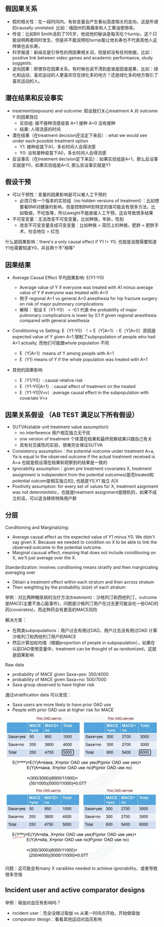 ## 假因果关系
- 假的相关性：在一段时间内，有些变量会产生看似高度相关的走向，这是所谓的causally unrelated. 比如：缅因州的离婚率和人工黄油使用率。
- 传说：比如Bill Smith活到了105岁，他说他的秘诀是每天吃个turnip，这个只能说明两者同时发生，但是并不能说明吃turnip能让他长寿也不代表其他人这样做也会长寿。
- 科学报道：新闻总是引导性的用因果相关词，但是却没有任何依据，比如：positive link between video games and academic performance, study suggests.
- 逆向因果：即使存在因果关系，有时候也说不清到底谁是因谁是果，比如：绿化和运动，喜欢运动的人更喜欢住在绿化多的地方？还是绿化多的地方吸引了喜欢运动的人。

## 潜在结果和反设事实
- treatment(exposure) and outcome: 假设我们关心treatment A 对 outcome Y 的因果效应
  - 实验组: 接不接种流感疫苗 A=1 接种 A=0 没有接种
  - 结果: 人得流感的时间
- 潜在结果（在treatment decision还没定下来前）: what we would see under each possible treatment option
  - Y1: 接种疫苗下A1，多长时间人会得流感
  - Y0: 没有接种疫苗下A0，多长时间人会得流感
- 反设事实（在treatment decision定下来后）：如果实验组是A=1，那么反设事实就是Y0，如果实验组是A=0, 那么反设事实就是Y1

## 假设干预
- 可以干预性：变量的因果影响是可以被人工干预的
  - 必须只有一个版本的实验组（no hidden versions of treatment）：比如想要看BMI对健康的影响，但是控制BMI到特定的值可能会有很多方法，比如吸烟，不吃饭等，所以weight不能直接人工干预，这会导致很多结果
- 不可变变量：无法改变不可变变量，比如种族，年龄，性别
  - 改变不可变变量变成可变变量：比如种族 = 简历上的种族，肥胖 = 肥胖手术，社会地位 = 红包

什么是因果影响：there's a only causal effect if Y1 != Y0, 也就是说既需要知道Y1也需要知道Y0，并且两个不”相等“

## 因果结果
- Average Causal Effect 平均因果影响: E(Y1-Y0) 
  - Average value of Y if everyone was treated with A1 minus average value of Y if everyone was treated with A=0
  - 例子 regional A=1 vs general A=0 anesthesia for hip fracture surgery on risk of major pulmonary complications
  - 解释： 假设 E（Y1-Y0） = -0.1 代表 the probability of major pulmonary complications is lower by 0.1 if given regional anesthesia compared with general anesthesia

- Conditioning vs Setting: E（Y1-Y0）！= E（Y|A=1）- E（Y|A=0）原因是 expected value of Y given A=1 限制了subpopulation of people who had A=1 actually, 而他们可能跟whole population 不同
  - E（Y|A=1）means of Y among people with A=1
  - E（Y1) means of Y if the whole population was treated with A=1

- 其他的因果影响
  - E（Y1/Y0）: causal relative risk
  - E（Y1-Y0|A=1）: causal effect of treatment on the treated
  - E（Y1-Y0|V=v）:average causal effect in the subpopulation with covariate V=v

## 因果关系假设 （AB TEST 满足以下所有假设）
- SUTVA(stable unit treatment value assumption): 
  - no interference 用户相互独立无干扰
  - one version of treatment 个体潜在结果和最终观察结果只跟自己有关
  - 具有社交属性的实验，很难完全保证SUTVA
- Consistency assumption：the potential outcome under treatment A=a, Ya is equal to the observed outcome if the actual treatment received is A=a 也就是假设潜在结果和观察到的结果是一致的
- Ignorability assumption：given pre treatment covariates X, treatment assignment is independent from the potential outcomes(是否treated和potential outcom是相互独立的), 也就是Y0,Y1 独立 A|X
- Positivity assumption: for every set of values for X, treatment asignment was not determinitstic，也就是treatment assignment是随机的，如果不成立的话，可以适当移除特殊用户群

## 分层
Conditioning and Marginalizing:
- Average causal effect as the expected value of Y1 minus Y0. We didn't say given X. Because we needed to condition on X to be able to link the observed outcome to the potential outcome. 
- Marginal causual effect, meaning that does not include conidtioning on X, we'll just average over the X. 

Standardization: involves conditioning means stratify and then marginzaling averaging over
- Obtain a treatment effect within each stratum and then across stratum
- Then weighting by the probability (size) of each stratum

举例：对比两种糖尿病的治疗方法(treatment)：沙格列汀和西他列汀，outcome是MACE(主要不良心脏事件)，问题是沙格列汀用户在过去更可能会吃一些OAD的药(covariates)，而这种药会有更高的MACE风险

解决方案：
- 在两类subpopulations：用户过去有用过OAD，用户过去没有用过OAD 计算沙格列汀和西他列汀用户的MACE
- 然后计算加权均值（根据proportion of people in subpopulation），如果在以前OAD使用变量中，treatment can be thought of as randomized，这就是因果影响

Raw data
- probability of MACE given Saxa=yes: 350/4000
- probability of MACE given Saxa=no: 500/7000
- Saxa group observed to have higher risk

通过stratification data 可以发现：
- Saxa users are more likely to have prior OAD use 
- People with prior OAD use at higher risk for MACE

![Image](/pictures/stratification1.png)
![Image](/pictures/stratification2.png)

问题：这可能会有many X varaibles needed to achieve ignorability，或者导致很多空值

## Incident user and active comparator designs
举例：瑜伽对血压有影响吗？
- incident user：完全没做过瑜伽 vs 从某一时间点开始，开始做瑜伽
- comparator design：看看其他运动对血压影响
